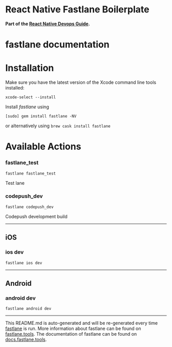 # React Native Fastlane Boilerplate

**Part of the [React Native Devops Guide](https://medium.com/@tgpski/react-native-devops-guide-2d8e4755ebee).**

fastlane documentation
================
# Installation

Make sure you have the latest version of the Xcode command line tools installed:

```
xcode-select --install
```

Install _fastlane_ using
```
[sudo] gem install fastlane -NV
```
or alternatively using `brew cask install fastlane`

# Available Actions
### fastlane_test
```
fastlane fastlane_test
```
Test lane
### codepush_dev
```
fastlane codepush_dev
```
Codepush development build

----

## iOS
### ios dev
```
fastlane ios dev
```


----

## Android
### android dev
```
fastlane android dev
```


----

This README.md is auto-generated and will be re-generated every time [fastlane](https://fastlane.tools) is run.
More information about fastlane can be found on [fastlane.tools](https://fastlane.tools).
The documentation of fastlane can be found on [docs.fastlane.tools](https://docs.fastlane.tools).
